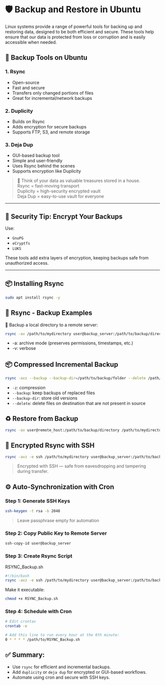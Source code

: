# 🛡️ Backup and Restore in Ubuntu

Linux systems provide a range of powerful tools for backing up and restoring data, designed to be both efficient and secure. These tools help ensure that our data is protected from loss or corruption and is easily accessible when needed.

## 🔧 Backup Tools on Ubuntu

### 1. **Rsync**
- Open-source
- Fast and secure
- Transfers only changed portions of files
- Great for incremental/network backups

### 2. **Duplicity**
- Builds on Rsync
- Adds encryption for secure backups
- Supports FTP, S3, and remote storage

### 3. **Deja Dup**
- GUI-based backup tool
- Simple and user-friendly
- Uses Rsync behind the scenes
- Supports encryption like Duplicity

> 🔐 Think of your data as valuable treasures stored in a house.  
> Rsync = fast-moving transport  
> Duplicity = high-security encrypted vault  
> Deja Dup = easy-to-use vault for everyone  

---

## 🔐 Security Tip: Encrypt Your Backups
Use:
- `GnuPG`
- `eCryptfs`
- `LUKS`

These tools add extra layers of encryption, keeping backups safe from unauthorized access.

---

## 📦 Installing Rsync

```bash
sudo apt install rsync -y
```


## 📁 Rsync - Backup Examples
🔄 Backup a local directory to a remote server:
```bash
rsync -av /path/to/mydirectory user@backup_server:/path/to/backup/directory
```

- -a: archive mode (preserves permissions, timestamps, etc.)
- -v: verbose

## 📦 Compressed Incremental Backup
```bash
rsync -avz --backup --backup-dir=/path/to/backup/folder --delete /path/to/mydirectory user@backup_server:/path/to/backup/directory

```

- `-z`: compression
- `--backup`: keep backups of replaced files
- `--backup-dir`: store old versions
- `--delete`: delete files on destination that are not present in source


## ♻️ Restore from Backup
```bash
rsync -av user@remote_host:/path/to/backup/directory /path/to/mydirectory
```

## 🔐 Encrypted Rsync with SSH
```bash
rsync -avz -e ssh /path/to/mydirectory user@backup_server:/path/to/backup/directory
```
>Encrypted with SSH — safe from eavesdropping and tampering during transfer.

## ⚙️ Auto-Synchronization with Cron
### Step 1: Generate SSH Keys
```bash
ssh-keygen -t rsa -b 2048
```
> Leave passphrase empty for automation

### Step 2: Copy Public Key to Remote Server
```bash
ssh-copy-id user@backup_server
```

### Step 3: Create Rsync Script
RSYNC_Backup.sh
```bash
#!/bin/bash
rsync -avz -e ssh /path/to/mydirectory user@backup_server:/path/to/backup/directory
```
Make it executable:
```bash
chmod +x RSYNC_Backup.sh
```

### Step 4: Schedule with Cron

```bash
# Edit crontav
crontab -e

# Add this line to run every hour at the 0th minute:
0 * * * * /path/to/RSYNC_Backup.sh
```

## ✅ **Summary:**
- Use `rsync` for efficient and incremental backups.
- Add `duplicity` or `deja dup` for encrypted or GUI-based workflows.
- Automate using cron and secure with SSH keys.

